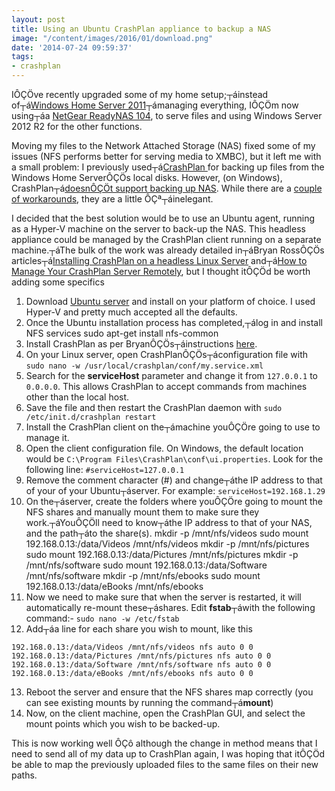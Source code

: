 ```yaml
---
layout: post
title: Using an Ubuntu CrashPlan appliance to backup a NAS
image: "/content/images/2016/01/download.png"
date: '2014-07-24 09:59:37'
tags:
- crashplan
---
```


IÔÇÖve recently upgraded some of my home setup;┬áinstead of┬á[Windows Home Server 2011](http://windows.microsoft.com/en-gb/windows/windows-home-server)┬ámanaging everything, IÔÇÖm now using┬áa [NetGear ReadyNAS 104](http://www.netgear.co.uk/home/products/connected-storage/RN10400.aspx#tab-techspecs), to serve files and using Windows Server 2012 R2 for the other functions.

Moving my files to the Network Attached Storage (NAS) fixed some of my issues (NFS performs better for serving media to XMBC), but it left me with a small problem: I previously used┬á[CrashPlan ](http://www.code42.com/crashplan/)for backing up files from the Windows Home ServerÔÇÖs local disks. However, (on Windows), CrashPlan┬á[doesnÔÇÖt support backing up NAS](http://support.code42.com/CrashPlan/Latest/Backup/Mounting_Networked_Storage_Or_NAS_Devices_For_Backup). While there are a [couple of workarounds](https://helpdesk.crashplan.com/entries/24338-Ability-to-backup-network-shares-Network-Attached-Storage-), they are a little ÔÇª┬áinelegant.

I decided that the best solution would be to use an Ubuntu agent, running as a Hyper-V machine on the server to back-up the NAS. This headless appliance could be managed by the CrashPlan client running on a separate machine.┬áThe bulk of the work was already detailed in┬áBryan RossÔÇÖs articles┬á[Installing CrashPlan on a headless Linux Server](http://www.liquidstate.net/how-to-manage-your-crashplan-server-remotely/) and┬á[How to Manage Your CrashPlan Server Remotely](http://www.liquidstate.net/blog/technology/how-to-manage-your-crashplan-server-remotely/), but I thought itÔÇÖd be worth adding some specifics

1. Download [Ubuntu server](http://www.ubuntu.com/download/server) and install on your platform of choice. I used Hyper-V and pretty much accepted all the defaults.
2. Once the Ubuntu installation process has completed,┬álog in and install NFS services sudo apt-get install nfs-common
3. Install CrashPlan as per BryanÔÇÖs┬áinstructions [here](http://www.liquidstate.net/blog/technology/installing-crashplan-on-a-headless-linux-server/).
4. On your Linux server, open CrashPlanÔÇÖs┬áconfiguration file with `sudo nano -w /usr/local/crashplan/conf/my.service.xml`
5. Search for the **serviceHost** parameter and change it from `127.0.0.1` to `0.0.0.0`. This allows CrashPlan to accept commands from machines other than the local host.
6. Save the file and then restart the CrashPlan daemon with `sudo /etc/init.d/crashplan restart`
7. Install the CrashPlan client on the┬ámachine youÔÇÖre going to use to manage it.
8. Open the client configuration file. On Windows, the default location would be `C:\Program Files\CrashPlan\conf\ui.properties`. Look for the following line: `#serviceHost=127.0.0.1`
9. Remove the comment character (#) and change┬áthe IP address to that of your of your Ubuntu┬áserver. For example: `serviceHost=192.168.1.29`
10. On the┬áserver, create the folders where youÔÇÖre going to mount the NFS shares and manually mount them to make sure they work.┬áYouÔÇÖll need to know┬áthe IP address to that of your NAS, and the path┬áto the share(s). mkdir -p /mnt/nfs/videos sudo mount 192.168.0.13:/data/Videos /mnt/nfs/videos mkdir -p /mnt/nfs/pictures sudo mount 192.168.0.13:/data/Pictures /mnt/nfs/pictures mkdir -p /mnt/nfs/software sudo mount 192.168.0.13:/data/Software /mnt/nfs/software mkdir -p /mnt/nfs/ebooks sudo mount 192.168.0.13:/data/eBooks /mnt/nfs/ebooks
11. Now we need to make sure that when the server is restarted, it will automatically re-mount these┬áshares. Edit **fstab**┬áwith the following command:- `sudo nano -w /etc/fstab`
12. Add┬áa line for each share you wish to mount, like this 

```
192.168.0.13:/data/Videos /mnt/nfs/videos nfs auto 0 0
192.168.0.13:/data/Pictures /mnt/nfs/pictures nfs auto 0 0
192.168.0.13:/data/Software /mnt/nfs/software nfs auto 0 0
192.168.0.13:/data/eBooks /mnt/nfs/ebooks nfs auto 0 0
```
13. Reboot the server and ensure that the NFS shares map correctly (you can see existing mounts by running the command┬á**mount**)
14. Now, on the client machine, open the CrashPlan GUI, and select the mount points which you wish to be backed-up.

This is now working well ÔÇô although the change in method means that I need to send all of my data up to CrashPlan again, I was hoping that itÔÇÖd be able to map the previously uploaded files to the same files on their new paths.


